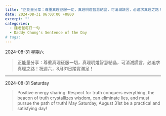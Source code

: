 ```yaml
---
title: "正能量分享：尊重真理征服一切，真理明燈智慧結晶，可消滅謊言，必追求真理之路！祝週六，8月31日踏實滿足！ <br> Positive energy sharing: Respect for truth conquers everything, the beacon of truth crystallizes wisdom, can eliminate lies, and must pursue the path of truth! May Saturday, August 31st be a practical and satisfying day!"
date: 2024-08-31 06:00:00 +0800
excerpt: ""
categories:
  - 鍾老爸每日一句
  - Daddy Chung's Sentence of the Day
# tags:
---
```


2024-08-31 星期六

> 正能量分享：尊重真理征服一切，真理明燈智慧結晶，可消滅謊言，必追求真理之路！祝週六，8月31日踏實滿足！

---

2024-08-31 Saturday

> Positive energy sharing: Respect for truth conquers everything, the beacon of truth crystallizes wisdom, can eliminate lies, and must pursue the path of truth! May Saturday, August 31st be a practical and satisfying day!
